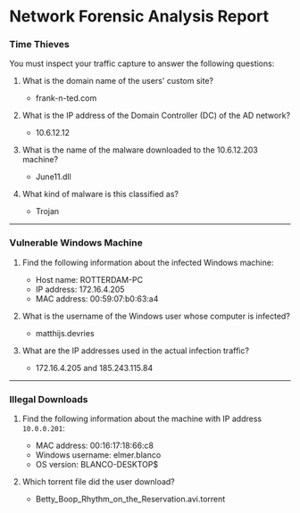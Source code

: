 # Network Forensic Analysis Report
 
 
### Time Thieves

You must inspect your traffic capture to answer the following questions:

1. What is the domain name of the users' custom site?
   - frank-n-ted.com

2. What is the IP address of the Domain Controller (DC) of the AD network?
   - 10.6.12.12

3. What is the name of the malware downloaded to the 10.6.12.203 machine?
   - June11.dll

4. What kind of malware is this classified as?
   - Trojan
---
### Vulnerable Windows Machine

1. Find the following information about the infected Windows machine:
    - Host name: ROTTERDAM-PC
    - IP address: 172.16.4.205
    - MAC address: 00:59:07:b0:63:a4
2. What is the username of the Windows user whose computer is infected?
    - matthijs.devries

3. What are the IP addresses used in the actual infection traffic?
    - 172.16.4.205 and 185.243.115.84

---
### Illegal Downloads

1. Find the following information about the machine with IP address `10.0.0.201`:
    - MAC address: 00:16:17:18:66:c8
    - Windows username: elmer.blanco
    - OS version: BLANCO-DESKTOP$

2. Which torrent file did the user download?
    - Betty_Boop_Rhythm_on_the_Reservation.avi.torrent


